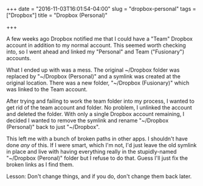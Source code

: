 +++
date = "2016-11-03T16:01:54-04:00"
slug = "dropbox-personal"
tags = ["Dropbox"]
title = "Dropbox (Personal)"

+++

A few weeks ago Dropbox notified me that I could have a "Team" Dropbox account
in addition to my normal account. This seemed worth checking into, so I went
ahead and linked my "Personal" and Team ("Fusionary") accounts. 

What I ended up with was a mess. The original ~/Dropbox folder was replaced by
"~/Dropbox (Personal)" and a symlink was created at the original location. There
was a new folder, "~/Dropbox (Fusionary)" which was linked to the Team account.

After trying and failing to work the team folder into my process, I wanted to
get rid of the team account and folder. No problem, I unlinked the account and
deleted the folder. With only a single Dropbox account remaining, I decided I
wanted to remove the symlink and rename "~/Dropbox (Personal)" back to just
"~/Dropbox".

This left me with a bunch of broken paths in other apps. I shouldn't have done
_any_ of this. If I were smart, which I'm not, I'd just leave the old symlink in
place and live with having everything really in the stupidly-named "~/Dropbox
(Peronal)" folder but I refuse to do that. Guess I'll just fix the broken links
as I find them.

Lesson: Don't change things, and if you do, don't change them back later.

